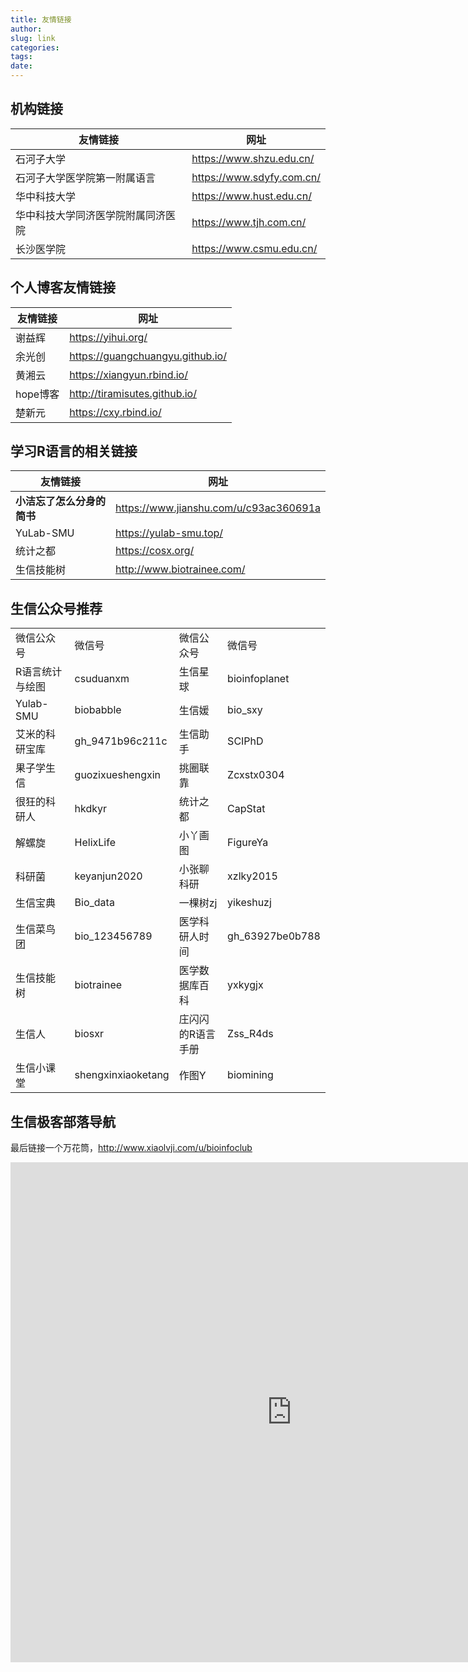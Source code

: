 ```yaml
---
title: 友情链接
author: 
slug: link
categories: 
tags: 
date: 
---
```


## 机构链接

| 友情链接                           | 网址                        |
|------------------------------------|-----------------------------|
| 石河子大学                         | <https://www.shzu.edu.cn/>  |
| 石河子大学医学院第一附属语言       | <https://www.sdyfy.com.cn/> |
| 华中科技大学                       | <https://www.hust.edu.cn/>  |
| 华中科技大学同济医学院附属同济医院 | <https://www.tjh.com.cn/>   |
| 长沙医学院                         | <https://www.csmu.edu.cn/>  |

## 个人博客友情链接

| 友情链接 | 网址                               |
|----------|------------------------------------|
| 谢益辉   | <https://yihui.org/>               |
| 余光创   | <https://guangchuangyu.github.io/> |
| 黄湘云   | <https://xiangyun.rbind.io/>       |
| hope博客 | <http://tiramisutes.github.io/>    |
| 楚新元   | <https://cxy.rbind.io/>            |

## 学习R语言的相关链接

| 友情链接                   | 网址                                     |
|----------------------------|------------------------------------------|
| **小洁忘了怎么分身的简书** | <https://www.jianshu.com/u/c93ac360691a> |
| YuLab-SMU                  | <https://yulab-smu.top/>                 |
| 统计之都                   | <https://cosx.org/>                      |
| 生信技能树                 | <http://www.biotrainee.com/>             |

## 生信公众号推荐

|                 |                    |                   |                 |
|-----------------|--------------------|-------------------|-----------------|
| 微信公众号      | 微信号             | 微信公众号        | 微信号          |
| R语言统计与绘图 | csuduanxm          | 生信星球          | bioinfoplanet   |
| Yulab-SMU       | biobabble          | 生信媛            | bio_sxy         |
| 艾米的科研宝库  | gh_9471b96c211c    | 生信助手          | SCIPhD          |
| 果子学生信      | guozixueshengxin   | 挑圈联靠          | Zcxstx0304      |
| 很狂的科研人    | hkdkyr             | 统计之都          | CapStat         |
| 解螺旋          | HelixLife          | 小丫画图          | FigureYa        |
| 科研菌          | keyanjun2020       | 小张聊科研        | xzlky2015       |
| 生信宝典        | Bio_data           | 一棵树zj          | yikeshuzj       |
| 生信菜鸟团      | bio_123456789      | 医学科研人时间    | gh_63927be0b788 |
| 生信技能树      | biotrainee         | 医学数据库百科    | yxkygjx         |
| 生信人          | biosxr             | 庄闪闪的R语言手册 | Zss_R4ds        |
| 生信小课堂      | shengxinxiaoketang | 作图Y             | biomining       |

## **生信极客部落导航**

最后链接一个万花筒，<http://www.xiaolvji.com/u/bioinfoclub>

<iframe src="http://www.xiaolvji.com/u/bioinfoclub" width="900" height="800" frameborder="0" style="border:0">

</iframe>

